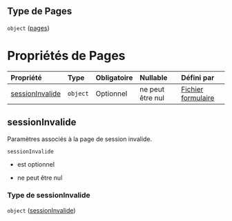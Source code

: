 ## Type de Pages

`object` ([pages](frw-form-definitions-pages.md))

# Propriétés de Pages

| Propriété                           | Type     | Obligatoire | Nullable         | Défini par                                                                                                                                  |
| :---------------------------------- | :------- | :---------- | :--------------- | :------------------------------------------------------------------------------------------------------------------------------------------ |
| [sessionInvalide](#sessioninvalide) | `object` | Optionnel   | ne peut être nul | [Fichier formulaire](frw-form-definitions-pages-properties-sessioninvalide.md "schemas/form#/definitions/Pages/properties/sessionInvalide") |

## sessionInvalide

Paramètres associés à la page de session invalide.

`sessionInvalide`

*   est optionnel

*   ne peut être nul

### Type de sessionInvalide

`object` ([sessionInvalide](frw-form-definitions-pages-properties-sessioninvalide.md))

